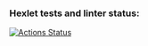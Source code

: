### Hexlet tests and linter status:
[![Actions Status](https://github.com/asyagu/data-analytics-project-92/actions/workflows/hexlet-check.yml/badge.svg)](https://github.com/asyagu/data-analytics-project-92/actions)